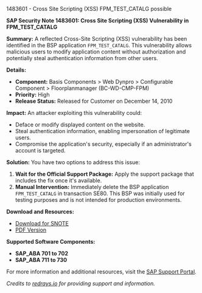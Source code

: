 1483601 - Cross Site Scripting (XSS) FPM_TEST_CATALG possible

**SAP Security Note 1483601: Cross Site Scripting (XSS) Vulnerability in FPM_TEST_CATALG**

**Summary:**
A reflected Cross-Site Scripting (XSS) vulnerability has been identified in the BSP application `FPM_TEST_CATALG`. This vulnerability allows malicious users to modify application content without authorization and potentially steal authentication information from other users.

**Details:**
- **Component:** Basis Components > Web Dynpro > Configurable Component > Floorplanmanager (BC-WD-CMP-FPM)
- **Priority:** High
- **Release Status:** Released for Customer on December 14, 2010

**Impact:**
An attacker exploiting this vulnerability could:
- Deface or modify displayed content on the website.
- Steal authentication information, enabling impersonation of legitimate users.
- Compromise the application's security, especially if an administrator's account is targeted.

**Solution:**
You have two options to address this issue:
1. **Wait for the Official Support Package:** Apply the support package that includes the fix once it's available.
2. **Manual Intervention:** Immediately delete the BSP application `FPM_TEST_CATALG` in transaction SE80. This BSP was initially used for testing purposes and is not intended for production environments.

**Download and Resources:**
- [Download for SNOTE](https://notesdownloads.sap.com/note/0040000017055702017)
- [PDF Version](https://userapps.support.sap.com/sap/support/sfm/notes/print/0001483601?language=en-US&token=363FCA6504FF8D4911114857D260F696)

**Supported Software Components:**
- **SAP_ABA 701 to 702**
- **SAP_ABA 711 to 730**

For more information and additional resources, visit the [SAP Support Portal](https://me.sap.com/).

*Credits to [redrays.io](https://redrays.io) for providing support and information.*